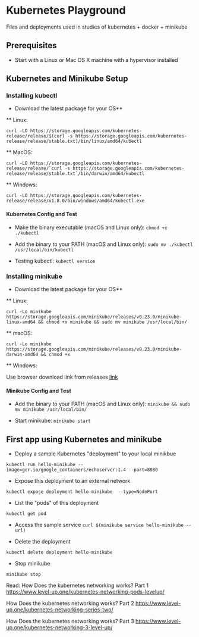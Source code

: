# Kubernetes Playground

 Files and deployments used in studies of kubernetes + docker + minikube

## Prerequisites

* Start with a Linux or Mac OS X machine with a hypervisor installed


## Kubernetes and Minikube Setup

### Installing kubectl

* Download the latest package for your OS**

** Linux: 
 
``` curl -LO https://storage.googleapis.com/kubernetes-release/release/$(curl -s https://storage.googleapis.com/kubernetes-release/release/stable.txt)/bin/linux/amd64/kubectl ```
 
** MacOS: 
 
``` curl -LO https://storage.googleapis.com/kubernetes-release/release/`curl -s https://storage.googleapis.com/kubernetes-release/release/stable.txt`/bin/darwin/amd64/kubectl ```
 
** Windows: 
 
``` curl -LO https://storage.googleapis.com/kubernetes-release/release/v1.8.0/bin/windows/amd64/kubectl.exe ```

#### Kubernetes Config and Test
 
* Make the binary executable (macOS and Linux only): 
```chmod +x ./kubectl```

* Add the binary to your PATH (macOS and Linux only): 
```sudo mv ./kubectl /usr/local/bin/kubectl```

* Testing kubectl: ```kubectl version```
 
### Installing minikube

* Download the latest package for your OS**

** Linux: 
 
``` curl -Lo minikube https://storage.googleapis.com/minikube/releases/v0.23.0/minikube-linux-amd64 && chmod +x minikube && sudo mv minikube /usr/local/bin/ ```
 
** macOS: 
 
```curl -Lo minikube https://storage.googleapis.com/minikube/releases/v0.23.0/minikube-darwin-amd64 && chmod +x ```

** Windows: 

Use browser download link from releases [link](https://kubernetes.io/docs/tasks/tools/install-minikube/)


#### Minikube Config and Test

* Add the binary to your PATH (macOS and Linux only):
 ```minikube && sudo mv minikube /usr/local/bin/```

* Start minikube: ```minikube start```


## First app using Kubernetes and minikube

*  Deploy a sample Kubernetes "deployment" to your local minikbue

```kubectl run hello-minikube --image=gcr.io/google_containers/echoserver:1.4 --port=8080```

* Expose this deployment to an external network

```kubectl expose deployment hello-minikube  --type=NodePort```

* List the "pods" of this deployment

```kubectl get pod```

* Access the sample service
```curl $(minikube service hello-minikube --url)```


* Delete the deployment

```kubectl delete deployment hello-minikube```

* Stop minikube

```minikube stop```


Read: 
How Does the kubernetes networking works? Part 1
https://www.level-up.one/kubernetes-networking-pods-levelup/

How Does the kubernetes networking works? Part 2
https://www.level-up.one/kubernetes-networking-series-two/

How Does the kubernetes networking works? Part 3
https://www.level-up.one/kubernetes-networking-3-level-up/